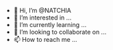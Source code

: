 - 👋 Hi, I’m @NATCHIA
- 👀 I’m interested in ...
- 🌱 I’m currently learning ...
- 💞️ I’m looking to collaborate on ...
- 📫 How to reach me ...

<!---
NATCHIA/NATCHIA is a ✨ special ✨ repository because its `README.md` (this file) appears on your GitHub profile.
You can click the Preview link to take a look at your changes.
--->
